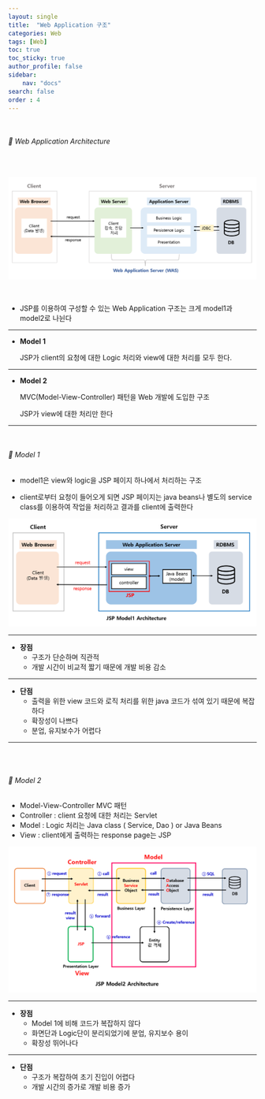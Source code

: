 ```yaml
---
layout: single
title:  "Web Application 구조"
categories: Web
tags: [Web]
toc: true
toc_sticky: true
author_profile: false
sidebar:
    nav: "docs"
search: false
order : 4
---
```


<br>

###### 🚥 Web Application Architecture

<br>

![image-20220405231512375](../../images/db/2022-04-01-be/image-20220405231512375.png)

<br>

- JSP를 이용하여 구성할 수 있는 Web Application 구조는 크게 model1과 model2로 나뉜다

-------------

- **Model 1**

  JSP가 client의 요청에 대한 Logic 처리와 view에 대한 처리를 모두 한다.

-----------

- **Model 2**

  MVC(Model-View-Controller) 패턴을 Web 개발에 도입한 구조

  JSP가 view에 대한 처리만 한다

------------

<br>

###### 🚥 Model 1

- model1은 view와 logic을 JSP 페이지 하나에서 처리하는 구조

- client로부터 요청이 들어오게 되면 JSP 페이지는 java beans나 별도의 service class를 이용하여 작업을 처리하고 결과를 client에 출력한다

![image-20220405234156298](../../images/db/2022-04-01-be/image-20220405234156298.png)



-------------

- **장점**
  - 구조가 단순하며 직관적
  - 개발 시간이 비교적 짧기 때문에 개발 비용 감소

---------------

- **단점**
  - 출력을 위한 view 코드와 로직 처리를 위한 java 코드가 섞여 있기 때문에 복잡하다
  - 확장성이 나쁘다
  - 분업, 유지보수가 어렵다

------------

<br><br>

###### 🚥 Model 2

- Model-View-Controller MVC 패턴
- Controller : client 요청에 대한 처리는 Servlet
- Model : Logic 처리는 Java class ( Service, Dao ) or Java Beans  
- View : client에게 출력하는 response page는 JSP

![image-20220406031811914](../../images/db/2022-04-01-be/image-20220406031811914.png)

-------------

- **장점**
  - Model 1에 비해 코드가 복잡하지 않다
  - 화면단과 Logic단이 분리되었기에 분업, 유지보수 용이
  - 확장성 뛰어나다

---------------

- **단점**
  - 구조가 복잡하여 초기 진입이 어렵다
  - 개발 시간의 증가로 개발 비용 증가
